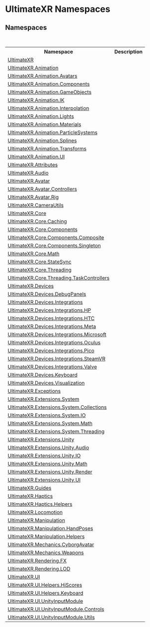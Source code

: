 # UltimateXR Namespaces
 


## Namespaces
&nbsp;<table><tr><th>Namespace</th><th>Description</th></tr><tr><td><a href="N_UltimateXR">UltimateXR</a></td><td></td></tr><tr><td><a href="N_UltimateXR_Animation">UltimateXR.Animation</a></td><td></td></tr><tr><td><a href="N_UltimateXR_Animation_Avatars">UltimateXR.Animation.Avatars</a></td><td></td></tr><tr><td><a href="N_UltimateXR_Animation_Components">UltimateXR.Animation.Components</a></td><td></td></tr><tr><td><a href="N_UltimateXR_Animation_GameObjects">UltimateXR.Animation.GameObjects</a></td><td></td></tr><tr><td><a href="N_UltimateXR_Animation_IK">UltimateXR.Animation.IK</a></td><td></td></tr><tr><td><a href="N_UltimateXR_Animation_Interpolation">UltimateXR.Animation.Interpolation</a></td><td></td></tr><tr><td><a href="N_UltimateXR_Animation_Lights">UltimateXR.Animation.Lights</a></td><td></td></tr><tr><td><a href="N_UltimateXR_Animation_Materials">UltimateXR.Animation.Materials</a></td><td></td></tr><tr><td><a href="N_UltimateXR_Animation_ParticleSystems">UltimateXR.Animation.ParticleSystems</a></td><td></td></tr><tr><td><a href="N_UltimateXR_Animation_Splines">UltimateXR.Animation.Splines</a></td><td></td></tr><tr><td><a href="N_UltimateXR_Animation_Transforms">UltimateXR.Animation.Transforms</a></td><td></td></tr><tr><td><a href="N_UltimateXR_Animation_UI">UltimateXR.Animation.UI</a></td><td></td></tr><tr><td><a href="N_UltimateXR_Attributes">UltimateXR.Attributes</a></td><td></td></tr><tr><td><a href="N_UltimateXR_Audio">UltimateXR.Audio</a></td><td></td></tr><tr><td><a href="N_UltimateXR_Avatar">UltimateXR.Avatar</a></td><td></td></tr><tr><td><a href="N_UltimateXR_Avatar_Controllers">UltimateXR.Avatar.Controllers</a></td><td></td></tr><tr><td><a href="N_UltimateXR_Avatar_Rig">UltimateXR.Avatar.Rig</a></td><td></td></tr><tr><td><a href="N_UltimateXR_CameraUtils">UltimateXR.CameraUtils</a></td><td></td></tr><tr><td><a href="N_UltimateXR_Core">UltimateXR.Core</a></td><td></td></tr><tr><td><a href="N_UltimateXR_Core_Caching">UltimateXR.Core.Caching</a></td><td></td></tr><tr><td><a href="N_UltimateXR_Core_Components">UltimateXR.Core.Components</a></td><td></td></tr><tr><td><a href="N_UltimateXR_Core_Components_Composite">UltimateXR.Core.Components.Composite</a></td><td></td></tr><tr><td><a href="N_UltimateXR_Core_Components_Singleton">UltimateXR.Core.Components.Singleton</a></td><td></td></tr><tr><td><a href="N_UltimateXR_Core_Math">UltimateXR.Core.Math</a></td><td></td></tr><tr><td><a href="N_UltimateXR_Core_StateSync">UltimateXR.Core.StateSync</a></td><td></td></tr><tr><td><a href="N_UltimateXR_Core_Threading">UltimateXR.Core.Threading</a></td><td></td></tr><tr><td><a href="N_UltimateXR_Core_Threading_TaskControllers">UltimateXR.Core.Threading.TaskControllers</a></td><td></td></tr><tr><td><a href="N_UltimateXR_Devices">UltimateXR.Devices</a></td><td></td></tr><tr><td><a href="N_UltimateXR_Devices_DebugPanels">UltimateXR.Devices.DebugPanels</a></td><td></td></tr><tr><td><a href="N_UltimateXR_Devices_Integrations">UltimateXR.Devices.Integrations</a></td><td></td></tr><tr><td><a href="N_UltimateXR_Devices_Integrations_HP">UltimateXR.Devices.Integrations.HP</a></td><td></td></tr><tr><td><a href="N_UltimateXR_Devices_Integrations_HTC">UltimateXR.Devices.Integrations.HTC</a></td><td></td></tr><tr><td><a href="N_UltimateXR_Devices_Integrations_Meta">UltimateXR.Devices.Integrations.Meta</a></td><td></td></tr><tr><td><a href="N_UltimateXR_Devices_Integrations_Microsoft">UltimateXR.Devices.Integrations.Microsoft</a></td><td></td></tr><tr><td><a href="N_UltimateXR_Devices_Integrations_Oculus">UltimateXR.Devices.Integrations.Oculus</a></td><td></td></tr><tr><td><a href="N_UltimateXR_Devices_Integrations_Pico">UltimateXR.Devices.Integrations.Pico</a></td><td></td></tr><tr><td><a href="N_UltimateXR_Devices_Integrations_SteamVR">UltimateXR.Devices.Integrations.SteamVR</a></td><td></td></tr><tr><td><a href="N_UltimateXR_Devices_Integrations_Valve">UltimateXR.Devices.Integrations.Valve</a></td><td></td></tr><tr><td><a href="N_UltimateXR_Devices_Keyboard">UltimateXR.Devices.Keyboard</a></td><td></td></tr><tr><td><a href="N_UltimateXR_Devices_Visualization">UltimateXR.Devices.Visualization</a></td><td></td></tr><tr><td><a href="N_UltimateXR_Exceptions">UltimateXR.Exceptions</a></td><td></td></tr><tr><td><a href="N_UltimateXR_Extensions_System">UltimateXR.Extensions.System</a></td><td></td></tr><tr><td><a href="N_UltimateXR_Extensions_System_Collections">UltimateXR.Extensions.System.Collections</a></td><td></td></tr><tr><td><a href="N_UltimateXR_Extensions_System_IO">UltimateXR.Extensions.System.IO</a></td><td></td></tr><tr><td><a href="N_UltimateXR_Extensions_System_Math">UltimateXR.Extensions.System.Math</a></td><td></td></tr><tr><td><a href="N_UltimateXR_Extensions_System_Threading">UltimateXR.Extensions.System.Threading</a></td><td></td></tr><tr><td><a href="N_UltimateXR_Extensions_Unity">UltimateXR.Extensions.Unity</a></td><td></td></tr><tr><td><a href="N_UltimateXR_Extensions_Unity_Audio">UltimateXR.Extensions.Unity.Audio</a></td><td></td></tr><tr><td><a href="N_UltimateXR_Extensions_Unity_IO">UltimateXR.Extensions.Unity.IO</a></td><td></td></tr><tr><td><a href="N_UltimateXR_Extensions_Unity_Math">UltimateXR.Extensions.Unity.Math</a></td><td></td></tr><tr><td><a href="N_UltimateXR_Extensions_Unity_Render">UltimateXR.Extensions.Unity.Render</a></td><td></td></tr><tr><td><a href="N_UltimateXR_Extensions_Unity_UI">UltimateXR.Extensions.Unity.UI</a></td><td></td></tr><tr><td><a href="N_UltimateXR_Guides">UltimateXR.Guides</a></td><td></td></tr><tr><td><a href="N_UltimateXR_Haptics">UltimateXR.Haptics</a></td><td></td></tr><tr><td><a href="N_UltimateXR_Haptics_Helpers">UltimateXR.Haptics.Helpers</a></td><td></td></tr><tr><td><a href="N_UltimateXR_Locomotion">UltimateXR.Locomotion</a></td><td></td></tr><tr><td><a href="N_UltimateXR_Manipulation">UltimateXR.Manipulation</a></td><td></td></tr><tr><td><a href="N_UltimateXR_Manipulation_HandPoses">UltimateXR.Manipulation.HandPoses</a></td><td></td></tr><tr><td><a href="N_UltimateXR_Manipulation_Helpers">UltimateXR.Manipulation.Helpers</a></td><td></td></tr><tr><td><a href="N_UltimateXR_Mechanics_CyborgAvatar">UltimateXR.Mechanics.CyborgAvatar</a></td><td></td></tr><tr><td><a href="N_UltimateXR_Mechanics_Weapons">UltimateXR.Mechanics.Weapons</a></td><td></td></tr><tr><td><a href="N_UltimateXR_Rendering_FX">UltimateXR.Rendering.FX</a></td><td></td></tr><tr><td><a href="N_UltimateXR_Rendering_LOD">UltimateXR.Rendering.LOD</a></td><td></td></tr><tr><td><a href="N_UltimateXR_UI">UltimateXR.UI</a></td><td></td></tr><tr><td><a href="N_UltimateXR_UI_Helpers_HiScores">UltimateXR.UI.Helpers.HiScores</a></td><td></td></tr><tr><td><a href="N_UltimateXR_UI_Helpers_Keyboard">UltimateXR.UI.Helpers.Keyboard</a></td><td></td></tr><tr><td><a href="N_UltimateXR_UI_UnityInputModule">UltimateXR.UI.UnityInputModule</a></td><td></td></tr><tr><td><a href="N_UltimateXR_UI_UnityInputModule_Controls">UltimateXR.UI.UnityInputModule.Controls</a></td><td></td></tr><tr><td><a href="N_UltimateXR_UI_UnityInputModule_Utils">UltimateXR.UI.UnityInputModule.Utils</a></td><td></td></tr></table>&nbsp;
